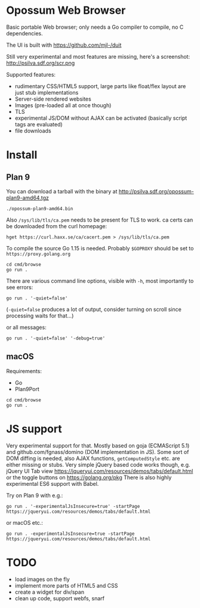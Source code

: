 # Opossum Web Browser

Basic portable Web browser; only needs a Go compiler to compile, no C dependencies.

The UI is built with https://github.com/mjl-/duit

Still very experimental and most features are missing, here's a screenshot: http://psilva.sdf.org/scr.png

Supported features:

- rudimentary CSS/HTML5 support, large parts like float/flex layout are just stub implementations
- Server-side rendered websites
- Images (pre-loaded all at once though)
- TLS
- experimental JS/DOM without AJAX can be activated (basically script tags are evaluated)
- file downloads

# Install

## Plan 9

You can download a tarball with the binary at http://psilva.sdf.org/opossum-plan9-amd64.tgz

```
./opossum-plan9-amd64.bin
```

Also `/sys/lib/tls/ca.pem` needs to be present for TLS to work. ca certs can be downloaded from the curl homepage:

```
hget https://curl.haxx.se/ca/cacert.pem > /sys/lib/tls/ca.pem
```

To compile the source Go 1.15 is needed. Probably `$GOPROXY` should be set to `https://proxy.golang.org`

```
cd cmd/browse
go run .
```

There are various command line options, visible with `-h`, most importantly to see errors:

```
go run . '-quiet=false'
```

(`-quiet=false` produces a lot of output, consider turning on scroll since processing waits for that...)

or all messages:

```
go run . '-quiet=false' '-debug=true'
```

## macOS

Requirements:

- Go
- Plan9Port

```
cd cmd/browse
go run .
```

# JS support

Very experimental support for that. Mostly based on goja (ECMAScript 5.1) and github.com/fgnass/domino (DOM implementation in JS). Some sort of DOM diffing is needed, also AJAX functions, `getComputedStyle` etc. are either missing or stubs. Very simple jQuery based code works though, e.g. jQuery UI Tab view https://jqueryui.com/resources/demos/tabs/default.html or the toggle buttons on https://golang.org/pkg There is also highly experimental ES6 support with Babel.

Try on Plan 9 with e.g.:

```
go run . '-experimentalJsInsecure=true' -startPage https://jqueryui.com/resources/demos/tabs/default.html
```

or macOS etc.:

```
go run . -experimentalJsInsecure=true -startPage https://jqueryui.com/resources/demos/tabs/default.html
```


# TODO

- load images on the fly
- implement more parts of HTML5 and CSS
- create a widget for div/span
- clean up code, support webfs, snarf
